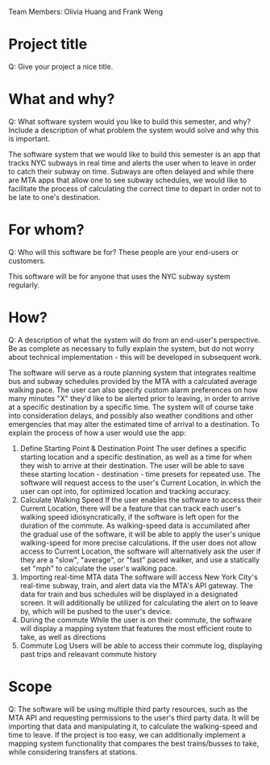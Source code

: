 Team Members: Olivia Huang and Frank Weng

# Project title
Q: Give your project a nice title.

# What and why?
Q: What software system would you like to build this semester, and why? Include a description of what problem the system would solve and why this is important.

The software system that we would like to build this semester is an app that tracks NYC subways in real time and alerts the user when to leave in order to catch their subway on time. Subways are often delayed and while there are MTA apps that allow one to see subway schedules, we would like to facilitate the process of calculating the correct time to depart in order not to be late to one's destination.

# For whom?
Q: Who will this software be for? These people are your end-users or customers.

This software will be for anyone that uses the NYC subway system regularly.

# How?
Q: A description of what the system will do from an end-user's perspective. Be as complete as necessary to fully explain the system, but do not worry about technical implementation - this will be developed in subsequent work.

The software will serve as a route planning system that integrates realtime bus and subway schedules provided by the MTA with a calculated average walking pace. The user can also specify custom alarm preferences on how many minutes "X" they'd like to be alerted prior to leaving, in order to arrive at a specific destination by a specific time. The system will of course take into consideration delays, and possibly also weather conditions and other emergencies that may alter the estimated time of arrival to a destination. To explain the process of how a user would use the app:
1) Define Starting Point & Destination Point
The user defines a specific starting location and a specific destination, as well as a time for when they wish to arrive at their destination. The user will be able to save these starting location - destination - time presets for repeated use. The software will request access to the user's Current Location, in which the user can opt into, for optimized location and tracking accuracy. 
2) Calculate Walking Speed
If the user enables the software to access their Current Location, there will be a feature that can track each user's walking speed idiosyncratically, if the software is left open for the duration of the commute. As walking-speed data is accumilated after the gradual use of the software, it will be able to apply the user's unique walking-speed for more precise calculations. If the user does not allow access to Current Location, the software will alternatively ask the user if they are a "slow", "average", or "fast" paced walker, and use a statically set "mph" to calculate the user's walking pace. 
3) Importing real-time MTA data 
The software will access New York City's real-time subway, train, and alert data via the MTA's API gateway. The data for train and bus schedules will be displayed in a designated screen. It will additionally be utilized for calculating the alert on to leave by, which will be pushed to the user's device.
4) During the commute
While the user is on their commute, the software will display a mapping system that features the most efficient route to take, as well as directions
5) Commute Log
Users will be able to access their commute log, displaying past trips and releavant commute history

# Scope
Q: The software will be using multiple third party resources, such as the MTA API and requesting permissions to the user's third party data. It will be importing that data and manipulating it, to calculate the walking-speed and time to leave. If the project is too easy, we can additionally implement a mapping system functionality that compares the best trains/busses to take, while considering transfers at stations. 
